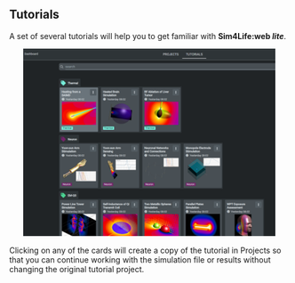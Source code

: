 ## Tutorials

A set of several tutorials will help you to get familiar with **Sim4Life:web *lite***.

<p align="center">
  <img width="90%" src="assets/dashboard/tutorials.png">
</p>

Clicking on any of the cards will create a copy of the tutorial in Projects so that you can continue working with the simulation file or results without changing the original tutorial project.
